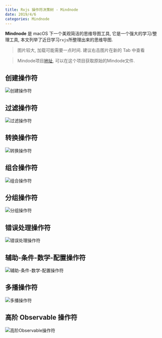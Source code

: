 ```yaml
---
title: Rxjs 操作符决策树 - Mindnode
date: 2019/4/6
categories: Mindnode
---
```


**Mindnode** 是 macOS 下一个美观简洁的思维导图工具, 它是一个强大的学习/整理工具, 本文列举了近日学习`rxjs`所整理出来的思维导图.

> 图片较大, 加载可能需要一点时间. 建议右击图片在新的 Tab 中查看

> Mindode项目[地址](https://github.com/ivan-94/mindnodes/tree/master/rxjs/操作符), 可以在这个项目获取原始的Mindode文件.

## 创建操作符

![创建操作符](https://github.com/ivan-94/mindnodes/blob/master/rxjs/操作符/创建操作符.png?raw=true)

## 过滤操作符

![过滤操作符](https://github.com/ivan-94/mindnodes/blob/master/rxjs/操作符/过滤.png?raw=true)

## 转换操作符

![转换操作符](https://github.com/ivan-94/mindnodes/blob/master/rxjs/操作符/转换.png?raw=true)

## 组合操作符

![组合操作符](https://github.com/ivan-94/mindnodes/blob/master/rxjs/操作符/组合.png?raw=true)

## 分组操作符

![分组操作符](https://github.com/ivan-94/mindnodes/blob/master/rxjs/操作符/分组.png?raw=true)

## 错误处理操作符

![错误处理操作符](https://github.com/ivan-94/mindnodes/blob/master/rxjs/操作符/错误处理.png?raw=true)

## 辅助-条件-数学-配置操作符

![辅助-条件-数学-配置操作符](https://github.com/ivan-94/mindnodes/blob/master/rxjs/操作符/辅助-条件-数学-配置.png?raw=true)

## 多播操作符

![多播操作符](https://github.com/ivan-94/mindnodes/blob/master/rxjs/操作符/多播.png?raw=true)

## 高阶 Observable 操作符

![高阶Observable操作符](https://github.com/ivan-94/mindnodes/blob/master/rxjs/操作符/高阶Observable.png?raw=true)
